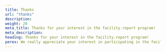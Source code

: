 ```yaml
---
title: Thanks
url: "thanks"
description: 
weight: 20
meta_title: Thanks for your interest in the facility.report program!
meta_description: 
heading: Thanks for your interest in the facility.report program!
perex: We really appreciate your interest in participating in the facility.report program.<br/><br/> The first step is a call to discuss the next steps. We have sent the information to the e-mail address you provided.
---
```

